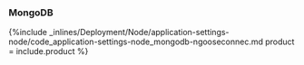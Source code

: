 <!--  usedin: [ _node/deployment/application-settings-node.md] -->


### MongoDB



{%include _inlines/Deployment/Node/application-settings-node/code_application-settings-node_mongodb-ngooseconnec.md  product = include.product %}




